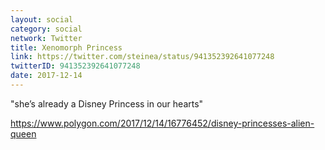 ```yaml
---
layout: social
category: social
network: Twitter
title: Xenomorph Princess
link: https://twitter.com/steinea/status/941352392641077248
twitterID: 941352392641077248
date: 2017-12-14
---
```


"she’s already a Disney Princess in our hearts"

<https://www.polygon.com/2017/12/14/16776452/disney-princesses-alien-queen>
